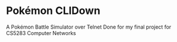 # Pokémon CLIDown 
A Pokémon Battle Simulator over Telnet 
Done for my final project for CS5283 Computer Networks
